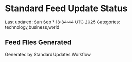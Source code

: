 # Standard Feed Update Status
Last updated: Sun Sep  7 13:34:44 UTC 2025
Categories: technology,business,world

## Feed Files Generated

Generated by Standard Updates Workflow
